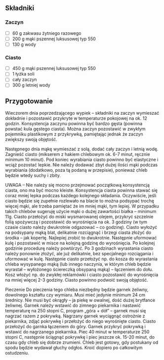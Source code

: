## Składniki

### Zaczyn

- [ ] 60 g zakwasu żytniego razowego
- [ ] 200 g mąki pszennej luksusowej typ 550
- [ ] 130 g wody

### Ciasto

- [ ] 450 g mąki pszennej luksusowej typ 550
- [ ] 1 łyżka soli
- [ ] cały zaczyn
- [ ] 300 g letniej wody

## Przygotowanie

Wieczorem dnia poprzedzającego wypiek – składniki na zaczyn wymieszać dokładnie i pozostawić przykryte w temperaturze pokojowej na ok. 12 godzin. Konsystencja zaczynu powinna być bardzo gęsta (powinna powstać kula gęstego ciasta). Można zaczyn pozostawić w zwykłym pojemniku plastikowym z przykrywką, pamiętając jednak że zaczyn zwiększy swoją objętość.

Następnego dnia mąkę wymieszać z solą, dodać cały zaczyn i letnią wodę. Zagnieść ciasto (mikserem z hakiem chlebowym ok. 6-7 minut, ręcznie minimum 10 minut). Pod koniec wyrabiania ciasto powinno być elastyczne i wciąż pozostać lepkie. Nie należy dodawać zbyt dużej ilości mąki podczas wyrabiania (dodatkowo, poza tą podaną w przepisie), ponieważ chleb będzie wtedy suchy i zbity.

UWAGA – Nie należy się mocno przejmować początkową konsystencją ciasta, ono ma być mocno kleiste. Konsystencja ciasta powinna stawać się coraz mniej lepka podczas każdego kolejnego składania. Oczywiście, jeśli ciasto będzie się zupełnie rozlewało na blacie to można podsypać trochę więcej mąki, ale trzeba pamiętać że im mniej mąki, tym lepiej. W przypadku takich chlebów sugeruję użycie mąki o dużej zawartości białka – minimum 11g.
Ciasto przełożyć do miski wysmarowanej olejem, przykryć szczelnie folią spożywczą i pozostawić do wyrośnięcia na ok. 3 godziny (w tym czasie ciasto należy dwukrotnie odgazować – co godzinę). Ciasto wyłożyć na podsypany mąką blat, delikatnie rozciągnąć i brzegi ciasta złożyć do środka – jak kopertę. Najlepiej zrobić to dwukrotnie. Następnie uformować kulę i pozostawić w misce na kolejną godzinę do wyrośnięcia. Po kolejnej godzinie procedurę należy powtórzyć.
Po 3 godzinach wyrastania ciasto należy ponownie złożyć, ale już delikatnie, bez specjalnego rozciągania i uformować w kulę. Następnie ciasto przełożyć np. do kosza do wyrastania chleba wysypanego mąką (lub innego naczynia, w którym chleb będzie wyrastał – wyłożonego ściereczką obsypaną mąką) – łączeniem do dołu. Kosz włożyć np. do zwykłej reklamówki i ciasto pozostawić do wyrośnięcia na mniej więcej 2-3 godziny. Ciasto powinno podwoić swoją objętość.

Pieczenie
Do pieczenia tego chleba niezbędny będzie garnek żeliwny, dowolnego kształtu czy wymiaru. Musi mieć jedynie minimum 24 cm średnicy. Nie musi być okrągły – ja piekę w owalnej, dość dużej brytfance żeliwnej.
Garnek należy wstawić do zimnego piekarnika i nastawić temperaturę na 250 stopni C, program „góra + dół” – garnek musi się nagrzać razem z pokrywką.
Nagrzany garnek wyciągnąć ostrożnie z piekarnika, zdjąć pokrywkę i przełożyć do niego  wyrośnięte ciasto. Ciasto przełożyć do garnka łączeniem do góry.
Garnek przykryć pokrywką i wstawić do nagrzanego piekarnika. Piec 40 minut w temperaturze 250 stopni C, następnie ściągnąć pokrywkę i piec jeszcze ok. 15-20 minut, do czasu gdy chleb się dobrze zrumieni.
Chleb jest gotowy, gdy postukany od spodu będzie wydawał głuchy odgłos.
Kroić dopiero po całkowitym ostudzeniu.
